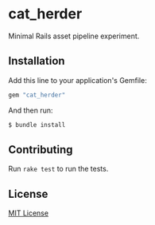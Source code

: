 # cat_herder

Minimal Rails asset pipeline experiment.


## Installation

Add this line to your application's Gemfile:

```ruby
gem "cat_herder"
```

And then run:

```bash
$ bundle install
```


## Contributing

Run `rake test` to run the tests.


## License

[MIT License](MIT-LICENSE)
